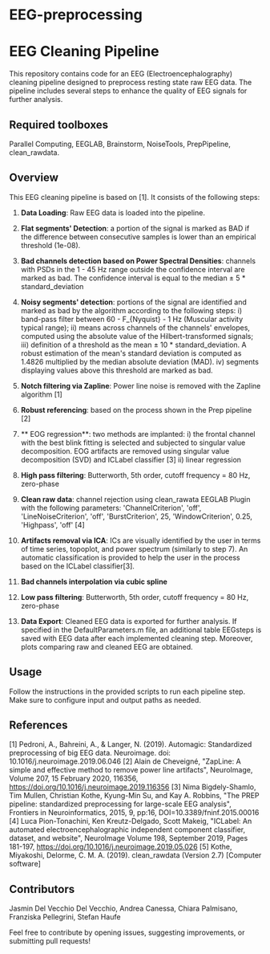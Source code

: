 # EEG-preprocessing
 # EEG Cleaning Pipeline

This repository contains code for an EEG (Electroencephalography) cleaning pipeline designed to preprocess resting state raw EEG data. The pipeline includes several steps to enhance the quality of EEG signals for further analysis.

## Required toolboxes
Parallel Computing, EEGLAB, Brainstorm, NoiseTools, PrepPipeline, clean_rawdata.


## Overview

This EEG cleaning pipeline is based on [1]. It consists of the following steps:

1. **Data Loading**: Raw EEG data is loaded into the pipeline.

2. **Flat segments' Detection**: a portion of the signal is marked as BAD if the difference between consecutive samples is lower than an empirical threshold (1e-08).

3. **Bad channels detection based on Power Spectral Densities**: channels with PSDs in the 1 - 45 Hz range outside the confidence interval are marked as bad. The confidence interval is equal to the median ± 5 * standard_deviation 

4. **Noisy segments' detection**: portions of the signal are identified and marked as bad by the algorithm according to the following steps: i) band-pass filter between 60 - F_{Nyquist} - 1 Hz (Muscular activity typical range); ii) means across channels of the channels' envelopes, computed using the absolute value of the Hilbert-transformed signals; iii) definition of a threshold as the mean ± 10 * standard_deviation. A robust estimation of the mean's standard deviation is computed as 1.4826 multiplied by the median absolute deviation (MAD). iv) segments displaying values above this threshold are marked as bad.

5. **Notch filtering via Zapline**: Power line noise is removed with the Zapline algorithm [1]

6. **Robust referencing**: based on the process shown in the Prep pipeline [2]

7. ** EOG regression**: two methods are implanted: i) the frontal channel with the best blink fitting is selected and subjected to singular value decomposition. EOG artifacts are removed using singular value decomposition (SVD) and ICLabel classifier [3] ii) linear regression

8. **High pass filtering**: Butterworth, 5th order, cutoff frequency = 80 Hz, zero-phase

9. **Clean raw data**: channel rejection using clean_rawata EEGLAB Plugin with the following parameters: 'ChannelCriterion', 'off', 'LineNoiseCriterion', 'off', 'BurstCriterion', 25, 'WindowCriterion', 0.25, 'Highpass', 'off' [4]

10.  **Artifacts removal via ICA**: ICs are visually identified by the user in terms of time series, topoplot, and power spectrum (similarly to step 7). An automatic classification is provided to help the user in the process based on the ICLabel classifier[3].

11. **Bad channels interpolation via cubic spline**

12. **Low pass filtering**: Butterworth, 5th order, cutoff frequency = 80 Hz, zero-phase

13. **Data Export**: Cleaned EEG data is exported for further analysis. If specified in the DefaultParameters.m file, an additional table EEGsteps is saved with EEG data after each implemented cleaning step. Moreover, plots comparing raw and cleaned EEG are obtained.



## Usage

Follow the instructions in the provided scripts to run each pipeline step. Make sure to configure input and output paths as needed.

## References
[1] Pedroni, A., Bahreini, A., & Langer, N. (2019). Automagic: Standardized preprocessing of big EEG data. Neuroimage. doi: 10.1016/j.neuroimage.2019.06.046
[2] Alain de Cheveigné, "ZapLine: A simple and effective method to remove power line artifacts", NeuroImage, Volume 207, 15 February 2020, 116356, https://doi.org/10.1016/j.neuroimage.2019.116356
[3] Nima Bigdely-Shamlo, Tim Mullen, Christian Kothe, Kyung-Min Su, and Kay A. Robbins, "The PREP pipeline: standardized preprocessing for large-scale EEG analysis", Frontiers in Neuroinformatics, 2015, 9, pp:16, DOI=10.3389/fninf.2015.00016 
[4] Luca Pion-Tonachini, Ken Kreutz-Delgado, Scott Makeig, "ICLabel: An automated electroencephalographic independent component classifier, dataset, and website", NeuroImage
Volume 198, September 2019, Pages 181-197, https://doi.org/10.1016/j.neuroimage.2019.05.026
[5] Kothe, Miyakoshi, Delorme, C. M. A. (2019). clean_rawdata (Version 2.7) [Computer software]


## Contributors

Jasmin Del Vecchio Del Vecchio, Andrea Canessa, Chiara Palmisano, Franziska Pellegrini, Stefan Haufe

Feel free to contribute by opening issues, suggesting improvements, or submitting pull requests!


